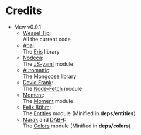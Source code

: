 Credits
=======
  - Mew v0.0.1
    * [Wessel Tip](https://github.com/PassTheWessel):<br/>
      All the current code</br>
    * [Abal](https://github.com/abalabahaha):<br/>
      The [Eris](https://github.com/abalabahaha/eris) library
    * [Nodeca](https://github.com/nodeca):<br/>
      The [JS-yaml](https://github.com/nodeca/js-yaml) module
    * [Automattic](https://github.com/Automattic/):<br/>
      The [Mongoose](https://github.com/Automattic/mongoose/) library
    * [David Frank](https://github.com/bitinn):<br/>
      The [Node-Fetch](https://github.com/bitinn/node-fetch) module
    * [Moment](https://github.com/moment):<br/>
      The [Moment](https://github.com/moment/moment) module
    * [Felix Böhm](https://github.com/fb55):<br/>
      The [Entities](https://github.com/fb55/entities) module (Minified in **deps/entities**)
    * [Marak](https://github.com/Marak) and [DABH](https://github.com/DABH):<br/>
      The [Colors](https://github.com/Marak/colors.js) module (Minified in **deps/colors**)
